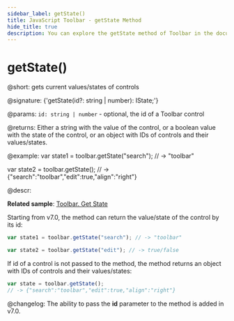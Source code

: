 ```yaml
---
sidebar_label: getState()
title: JavaScript Toolbar - getState Method 
hide_title: true
description: You can explore the getState method of Toolbar in the documentation of the DHTMLX JavaScript UI library. Browse developer guides and API reference, try out code examples and live demos, and download a free 30-day evaluation version of DHTMLX Suite 7.
---
```

 
# getState()

@short: gets current values/states of controls

@signature: {'getState(id?: string | number): IState;'}

@params:
`id: string | number` - optional, the id of a Toolbar control

@returns:
Either a string with the value of the control, or a boolean value with the state of the control, or an object with IDs of controls and their values/states.

@example:
var state1 = toolbar.getState("search"); 
// -> "toolbar"

var state2 = toolbar.getState(); 
// -> {"search":"toolbar","edit":true,"align":"right"}

@descr:

**Related sample**: [Toolbar. Get State](https://snippet.dhtmlx.com/kvttdgad)

Starting from v7.0, the method can return the value/state of the control by its id:

~~~js
var state1 = toolbar.getState("search"); // -> "toolbar"

var state2 = toolbar.getState("edit"); // -> true/false
~~~

If id of a control is not passed to the method, the method returns an object with IDs of controls and their values/states:

~~~js
var state = toolbar.getState(); 
// -> {"search":"toolbar","edit":true,"align":"right"}
~~~

@changelog:
The ability to pass the **id** parameter to the method is added in v7.0.

[comment]: # (@related: toolbar/common_methods.md#settinggetting-values-and-states)
